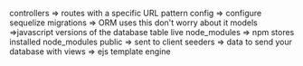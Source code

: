 controllers => routes with a specific URL pattern
config => configure sequelize
migrations => ORM uses this don't worry about it
models =>javascript versions of the database table live
node_modules => npm stores installed node_modules
public => sent to client
seeders => data to send your database with
views => ejs template engine